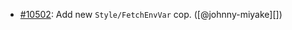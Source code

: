 * [#10502](https://github.com/rubocop/rubocop/pull/10502): Add new `Style/FetchEnvVar` cop. ([@johnny-miyake][])
